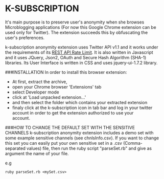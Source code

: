 K-SUBSCRIPTION
==========
It's main purpose is to preserve user's anonymity when she browses Microblogging applications
(For now this Google Chrome extension can be used only for Twitter). The extension succeeds this
by obfuscating the user's preferences.

k-subscription anonymity extension uses Twitter API v1.1 and it works under the requirements 
of its [REST API Rate Limit][].
It is also written in Javascript and it uses JQuery, Json2, OAuth and Secure Hash Algorithm (SHA-1) 
libraries. Its User Interface is written in CSS and uses jquery-ui-1.7.2 library.


###INSTALLATION
In order to install this browser extension: 
- At first, extract the archive,
- open your Chrome browser 'Extensions' tab
- select Developer mode
- click at 'Load unpacked extension...'
- and then select the folder which contains your extracted extension
- finaly click at the k-subscription icon in tab bar and log in your
  twitter account in order to get the extension authorized to use your      
  account.


###HOW TO CHANGE THE DEFAULT SET WITH THE SENSITIVE CHANNELS
k-subscription anonymity extension includes a demo set with some example sensitive channels 
(see chnlsInfo.csv). If you want to change this set you can easily put your own sensitive set 
in a .csv (Comma-separated values) file, then run the ruby script "parseSet.rb" and give as 
argument the name of your file.


e.g 

`ruby parseSet.rb <mySet.csv>`


[REST API Rate Limit]: https://dev.twitter.com/docs/rate-limiting/1.1
